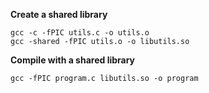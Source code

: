 
**Create a shared library**

	gcc -c -fPIC utils.c -o utils.o
	gcc -shared -fPIC utils.o -o libutils.so

**Compile with a shared library**

	gcc -fPIC program.c libutils.so -o program